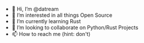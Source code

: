 - 👋 Hi, I’m @datream
- 👀 I’m interested in all things Open Source
- 🌱 I’m currently learning Rust
- 💞️ I’m looking to collaborate on Python/Rust Projects
- 📫 How to reach me (hint: don't)
